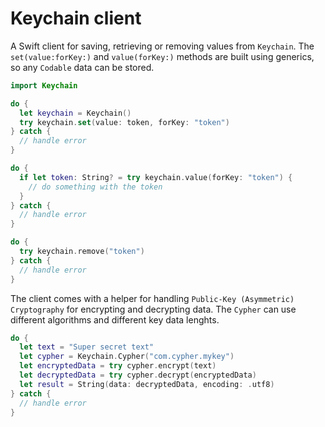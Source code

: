 # Keychain client

A Swift client for saving, retrieving or removing values from `Keychain`. The `set(value:forKey:)` and `value(forKey:)` methods are built using generics, so any `Codable` data can be stored.
                            
```swift
import Keychain

do {
  let keychain = Keychain()
  try keychain.set(value: token, forKey: "token")
} catch {
  // handle error
}
```

```swift
do {
  if let token: String? = try keychain.value(forKey: "token") {
    // do something with the token
  }
} catch {
  // handle error
}
```

```swift
do {
  try keychain.remove("token")
} catch {
  // handle error
}
```

The client comes with a helper for handling `Public-Key (Asymmetric) Cryptography` for encrypting and decrypting data. The `Cypher` can use different algorithms and different key data lenghts.

```swift
do {
  let text = "Super secret text"
  let cypher = Keychain.Cypher("com.cypher.mykey")
  let encryptedData = try cypher.encrypt(text)
  let decryptedData = try cypher.decrypt(encryptedData)
  let result = String(data: decryptedData, encoding: .utf8)
} catch {
  // handle error
}
```
